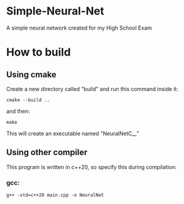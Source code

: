 # Simple-Neural-Net
A simple neural network created for my High School Exam

# How to build

## Using cmake

Create a new directory called "build" and run this command inside it:

``` cmake --build .. ```

and then:

``` make ```

This will create an executable named "NeuralNetC__"

## Using other compiler

This program is written in c++20, so specify this during compilation:

### gcc:

``` g++ -std=c++20 main.cpp -o NeuralNet ```
